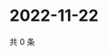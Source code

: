 # 2022-11-22

共 0 条

<!-- BEGIN WEIBO -->
<!-- 最后更新时间 Tue Nov 22 2022 08:30:37 GMT+0800 (China Standard Time) -->

<!-- END WEIBO -->
